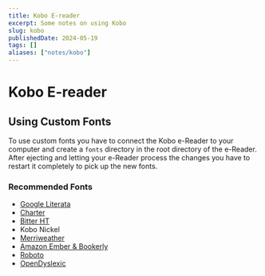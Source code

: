 ```yaml
---
title: Kobo E-reader
excerpt: Some notes on using Kobo
slug: kobo
publishedDate: 2024-05-19
tags: []
aliases: ["notes/kobo"]
---
```


# Kobo E-reader

## Using Custom Fonts

To use custom fonts you have to connect the Kobo e-Reader to your computer and create a `fonts` directory in the root directory of the e-Reader. After ejecting and letting your e-Reader process the changes you have to restart it completely to pick up the new fonts.

### Recommended Fonts

- [Google Literata](http://goodereader.com/blog/uploads/files/fonts/Literata.zip)
- [Charter](https://fontesk.com/charter-typeface/)
- [Bitter HT](https://www.huertatipografica.com/en/fonts/bitter-ht)
- Kobo Nickel
- [Merriweather](https://fonts.google.com/specimen/Merriweather)
- [Amazon Ember & Bookerly](https://goodereader.com/blog/uploads/files/fonts/Ember-bookerly.zip)
- [Roboto](https://fonts.google.com/specimen/Roboto)
- [OpenDyslexic](https://opendyslexic.org)
